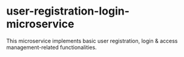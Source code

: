 # user-registration-login-microservice
This microservice implements basic user registration, login &amp; access management-related functionalities.
